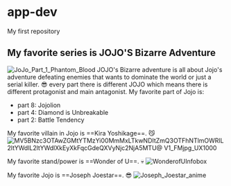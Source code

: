 # app-dev
My first repository

## My favorite series is **JOJO'S Bizarre Adventure**
![JoJo_Part_1_Phantom_Blood](https://user-images.githubusercontent.com/103580410/210592928-0159a6f5-1634-44f1-a13b-a297e8c5ef1a.jpg)
JOJO's Bizarre adventure is all about Jojo's adventure defeating enemies that wants to dominate the world or just a serial killer. :sunglasses:
every part there is different JOJO which means there is different protagonist and main antagonist.
My favorite part of Jojo is:
- part 8: Jojolion
- part 4: Diamond is Unbreakable
- part 2: Battle Tendency

My favorite villain in Jojo is ==Kira Yoshikage==. :smirk_cat:
![MV5BNzc3OTAwZGMtYTMzYi00MmMxLTkwNDItZmQ3OTFhNTlmOWRlL2ltYWdlL2ltYWdlXkEyXkFqcGdeQXVyNjc2NjA5MTU@ _V1_FMjpg_UX1000_](https://user-images.githubusercontent.com/103580410/210593320-1e564690-1872-4097-a8de-43bf935339a5.jpg)

My favorite stand/power is ==Wonder of U==. :skull:
![WonderofUInfobox](https://user-images.githubusercontent.com/103580410/210593677-7eff134b-63e9-4acb-837f-0b540b0d805f.jpg)

My favorite Jojo is ==Joseph Joestar==. :sunglasses:
![Joseph_Joestar_anime](https://user-images.githubusercontent.com/103580410/210594079-a63ee20f-2a14-42bd-9054-21384f8ae304.jpg)


